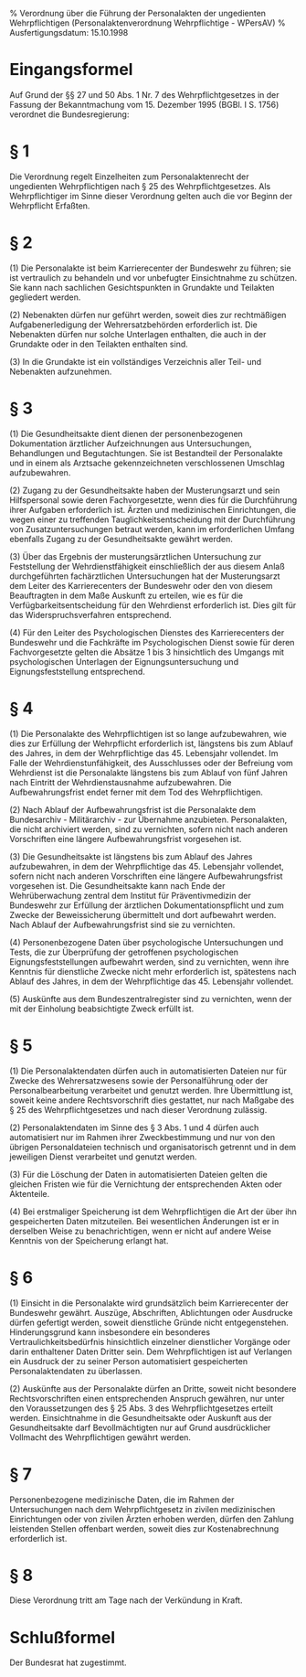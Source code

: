 % Verordnung über die Führung der Personalakten der ungedienten Wehrpflichtigen  (Personalaktenverordnung Wehrpflichtige - WPersAV)
% Ausfertigungsdatum: 15.10.1998
 
# Eingangsformel

Auf Grund der §§ 27 und 50 Abs. 1 Nr. 7 des Wehrpflichtgesetzes in der Fassung der Bekanntmachung vom 15. Dezember 1995 (BGBl. I S. 1756) verordnet die Bundesregierung:

# § 1

Die Verordnung regelt Einzelheiten zum Personalaktenrecht der ungedienten Wehrpflichtigen nach § 25 des Wehrpflichtgesetzes. Als Wehrpflichtiger im Sinne dieser Verordnung gelten auch die vor Beginn der Wehrpflicht Erfaßten.

# § 2

(1) Die Personalakte ist beim Karrierecenter der Bundeswehr zu führen; sie ist vertraulich zu behandeln und vor unbefugter Einsichtnahme zu schützen. Sie kann nach sachlichen Gesichtspunkten in Grundakte und Teilakten gegliedert werden.

(2) Nebenakten dürfen nur geführt werden, soweit dies zur rechtmäßigen Aufgabenerledigung der Wehrersatzbehörden erforderlich ist. Die Nebenakten dürfen nur solche Unterlagen enthalten, die auch in der Grundakte oder in den Teilakten enthalten sind.

(3) In die Grundakte ist ein vollständiges Verzeichnis aller Teil- und Nebenakten aufzunehmen.

# § 3

(1) Die Gesundheitsakte dient dienen der personenbezogenen Dokumentation ärztlicher Aufzeichnungen aus Untersuchungen, Behandlungen und Begutachtungen. Sie ist Bestandteil der Personalakte und in einem als Arztsache gekennzeichneten verschlossenen Umschlag aufzubewahren.

(2) Zugang zu der Gesundheitsakte haben der Musterungsarzt und sein Hilfspersonal sowie deren Fachvorgesetzte, wenn dies für die Durchführung ihrer Aufgaben erforderlich ist. Ärzten und medizinischen Einrichtungen, die wegen einer zu treffenden Tauglichkeitsentscheidung mit der Durchführung von Zusatzuntersuchungen betraut werden, kann im erforderlichen Umfang ebenfalls Zugang zu der Gesundheitsakte gewährt werden.

(3) Über das Ergebnis der musterungsärztlichen Untersuchung zur Feststellung der Wehrdienstfähigkeit einschließlich der aus diesem Anlaß durchgeführten fachärztlichen Untersuchungen hat der Musterungsarzt dem Leiter des Karrierecenters der Bundeswehr oder den von diesem Beauftragten in dem Maße Auskunft zu erteilen, wie es für die Verfügbarkeitsentscheidung für den Wehrdienst erforderlich ist. Dies gilt für das Widerspruchsverfahren entsprechend.

(4) Für den Leiter des Psychologischen Dienstes des Karrierecenters der Bundeswehr und die Fachkräfte im Psychologischen Dienst sowie für deren Fachvorgesetzte gelten die Absätze 1 bis 3 hinsichtlich des Umgangs mit psychologischen Unterlagen der Eignungsuntersuchung und Eignungsfeststellung entsprechend.

# § 4

(1) Die Personalakte des Wehrpflichtigen ist so lange aufzubewahren, wie dies zur Erfüllung der Wehrpflicht erforderlich ist, längstens bis zum Ablauf des Jahres, in dem der Wehrpflichtige das 45. Lebensjahr vollendet. Im Falle der Wehrdienstunfähigkeit, des Ausschlusses oder der Befreiung vom Wehrdienst ist die Personalakte längstens bis zum Ablauf von fünf Jahren nach Eintritt der Wehrdienstausnahme aufzubewahren. Die Aufbewahrungsfrist endet ferner mit dem Tod des Wehrpflichtigen.

(2) Nach Ablauf der Aufbewahrungsfrist ist die Personalakte dem Bundesarchiv - Militärarchiv - zur Übernahme anzubieten. Personalakten, die nicht archiviert werden, sind zu vernichten, sofern nicht nach anderen Vorschriften eine längere Aufbewahrungsfrist vorgesehen ist.

(3) Die Gesundheitsakte ist längstens bis zum Ablauf des Jahres aufzubewahren, in dem der Wehrpflichtige das 45. Lebensjahr vollendet, sofern nicht nach anderen Vorschriften eine längere Aufbewahrungsfrist vorgesehen ist. Die Gesundheitsakte kann nach Ende der Wehrüberwachung zentral dem Institut für Präventivmedizin der Bundeswehr zur Erfüllung der ärztlichen Dokumentationspflicht und zum Zwecke der Beweissicherung übermittelt und dort aufbewahrt werden. Nach Ablauf der Aufbewahrungsfrist sind sie zu vernichten.

(4) Personenbezogene Daten über psychologische Untersuchungen und Tests, die zur Überprüfung der getroffenen psychologischen Eignungsfeststellungen aufbewahrt werden, sind zu vernichten, wenn ihre Kenntnis für dienstliche Zwecke nicht mehr erforderlich ist, spätestens nach Ablauf des Jahres, in dem der Wehrpflichtige das 45. Lebensjahr vollendet.

(5) Auskünfte aus dem Bundeszentralregister sind zu vernichten, wenn der mit der Einholung beabsichtigte Zweck erfüllt ist.

# § 5

(1) Die Personalaktendaten dürfen auch in automatisierten Dateien nur für Zwecke des Wehrersatzwesens sowie der Personalführung oder der Personalbearbeitung verarbeitet und genutzt werden. Ihre Übermittlung ist, soweit keine andere Rechtsvorschrift dies gestattet, nur nach Maßgabe des § 25 des Wehrpflichtgesetzes und nach dieser Verordnung zulässig.

(2) Personalaktendaten im Sinne des § 3 Abs. 1 und 4 dürfen auch automatisiert nur im Rahmen ihrer Zweckbestimmung und nur von den übrigen Personaldateien technisch und organisatorisch getrennt und in dem jeweiligen Dienst verarbeitet und genutzt werden.

(3) Für die Löschung der Daten in automatisierten Dateien gelten die gleichen Fristen wie für die Vernichtung der entsprechenden Akten oder Aktenteile.

(4) Bei erstmaliger Speicherung ist dem Wehrpflichtigen die Art der über ihn gespeicherten Daten mitzuteilen. Bei wesentlichen Änderungen ist er in derselben Weise zu benachrichtigen, wenn er nicht auf andere Weise Kenntnis von der Speicherung erlangt hat.

# § 6

(1) Einsicht in die Personalakte wird grundsätzlich beim Karrierecenter der Bundeswehr gewährt. Auszüge, Abschriften, Ablichtungen oder Ausdrucke dürfen gefertigt werden, soweit dienstliche Gründe nicht entgegenstehen. Hinderungsgrund kann insbesondere ein besonderes Vertraulichkeitsbedürfnis hinsichtlich einzelner dienstlicher Vorgänge oder darin enthaltener Daten Dritter sein. Dem Wehrpflichtigen ist auf Verlangen ein Ausdruck der zu seiner Person automatisiert gespeicherten Personalaktendaten zu überlassen.

(2) Auskünfte aus der Personalakte dürfen an Dritte, soweit nicht besondere Rechtsvorschriften einen entsprechenden Anspruch gewähren, nur unter den Voraussetzungen des § 25 Abs. 3 des Wehrpflichtgesetzes erteilt werden. Einsichtnahme in die Gesundheitsakte oder Auskunft aus der Gesundheitsakte darf Bevollmächtigten nur auf Grund ausdrücklicher Vollmacht des Wehrpflichtigen gewährt werden.

# § 7

Personenbezogene medizinische Daten, die im Rahmen der Untersuchungen nach dem Wehrpflichtgesetz in zivilen medizinischen Einrichtungen oder von zivilen Ärzten erhoben werden, dürfen den Zahlung leistenden Stellen offenbart werden, soweit dies zur Kostenabrechnung erforderlich ist.

# § 8

Diese Verordnung tritt am Tage nach der Verkündung in Kraft.

# Schlußformel

Der Bundesrat hat zugestimmt.

